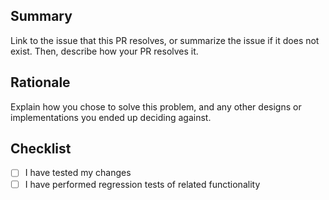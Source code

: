 ## Summary

Link to the issue that this PR resolves, or summarize the issue if it does not exist. Then, describe how your PR resolves it.

## Rationale

Explain how you chose to solve this problem, and any other designs or implementations you ended up deciding against.

## Checklist

- [ ] I have tested my changes
- [ ] I have performed regression tests of related functionality
